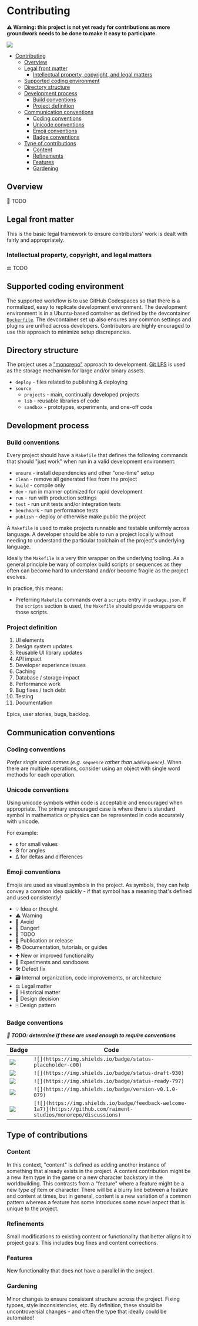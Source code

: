 # Contributing

**⚠️ Warning: this project is not yet ready for contributions as more groundwork needs to be done to make it easy to participate.**

[![](https://img.shields.io/badge/feedback-welcome!-1a1)](https://github.com/raiment-studios/monorepo/discussions)

<!-- TOC -->

-   [Contributing](#contributing)
    -   [Overview](#overview)
    -   [Legal front matter](#legal-front-matter)
        -   [Intellectual property, copyright, and legal matters](#intellectual-property-copyright-and-legal-matters)
    -   [Supported coding environment](#supported-coding-environment)
    -   [Directory structure](#directory-structure)
    -   [Development process](#development-process)
        -   [Build conventions](#build-conventions)
        -   [Project definition](#project-definition)
    -   [Communication conventions](#communication-conventions)
        -   [Coding conventions](#coding-conventions)
        -   [Unicode conventions](#unicode-conventions)
        -   [Emoji conventions](#emoji-conventions)
        -   [Badge conventions](#badge-conventions)
    -   [Type of contributions](#type-of-contributions)
        -   [Content](#content)
        -   [Refinements](#refinements)
        -   [Features](#features)
        -   [Gardening](#gardening)

<!-- /TOC -->

## Overview

🚧 TODO

## Legal front matter

This is the basic legal framework to ensure contributors' work is dealt with fairly and appropriately.

### Intellectual property, copyright, and legal matters

⚖️ TODO

## Supported coding environment

The supported workflow is to use GitHub Codespaces so that there is a normalized, easy to replicate development environment. The development environment is in a Ubuntu-based container as defined by the devcontainer [`Dockerfile`](../../../.devcontainer/Dockerfile). The devcontainer set up also ensures any common settings and plugins are unified across developers. Contributors are highly enouraged to use this approach to minimize setup discrepancies.

## Directory structure

The project uses a ["monorepo"](https://en.wikipedia.org/wiki/Monorepo) approach to development. [Git LFS](https://git-lfs.github.com/) is used as the storage mechanism for large and/or binary assets.

-   `deploy` - files related to publishing & deploying
-   `source`
    -   `projects` - main, continually developed projects
    -   `lib` - reusable libraries of code
    -   `sandbox` - prototypes, experiments, and one-off code

## Development process

### Build conventions

Every project should have a `Makefile` that defines the following commands that should "just work" when run in a valid development environment:

-   `ensure` - install dependencies and other "one-time" setup
-   `clean` - remove all generated files from the project
-   `build` - compile only
-   `dev` - run in manner optimized for rapid development
-   `run` - run with production settings
-   `test` - run unit tests and/or integration tests
-   `benchmark` - run performance tests
-   `publish` - deploy or otherwise make public the project

A `Makefile` is used to make projects runnable and testable uniformly across language. A developer should be able to run a project locally without needing to understand the particular toolchain of the project's underlying language.

Ideally the `Makefile` is a very thin wrapper on the underlying tooling. As a general principle be wary of complex build scripts or sequences as they often can become hard to understand and/or become fragile as the project evolves.

In practice, this means:

-   Preferring `Makefile` commands over a `scripts` entry in `package.json`. If the `scripts` section is used, the `Makefile` should provide wrappers on those scripts.

### Project definition

1. UI elements
2. Design system updates
3. Reusable UI library updates
4. API impact
5. Developer experience issues
6. Caching
7. Database / storage impact
8. Performance work
9. Bug fixes / tech debt
10. Testing
11. Documentation

Epics, user stories, bugs, backlog.

## Communication conventions

### Coding conventions

_Prefer single word names (e.g. `sequence` rather than `addSequence`)_. When there are multiple operations, consider using an object with single word methods for each operation.

### Unicode conventions

Using unicode symbols within code is acceptable and encouraged when appropriate. The primary encouraged case is where there is standard symbol in mathematics or physics can be represented in code accurately with unicode.

For example:

-   ε for small values
-   Θ for angles
-   Δ for deltas and differences

### Emoji conventions

Emojis are used as visual symbols in the project. As symbols, they can help convey a common idea quickly - if that symbol has a meaning that's defined and used consistently!

-   💡 Idea or thought
-   ⚠️ Warning
-   🚫 Avoid
-   🐉 Danger!
-   🚧 TODO
-   📣 Publication or release
-   📚 Documentation, tutorials, or guides
-   ➕ New or improved functionality
-   🧬 Experiments and sandboxes
-   🛠️ Defect fix
-   🗃️ Internal organization, code improvements, or architecture
-   ⚖️ Legal matter
-   🦕 Historical matter
-   📐 Design decision
-   🀄 Design pattern

### Badge conventions

**_🚧 TODO: determine if these are used enough to require conventions_**

| Badge                                                                                                             | Code                                                                                                                |
| ----------------------------------------------------------------------------------------------------------------- | ------------------------------------------------------------------------------------------------------------------- |
| ![](https://img.shields.io/badge/status-placeholder-c00)                                                          | `![](https://img.shields.io/badge/status-placeholder-c00)`                                                          |
| ![](https://img.shields.io/badge/status-draft-930)                                                                | `![](https://img.shields.io/badge/status-draft-930)`                                                                |
| ![](https://img.shields.io/badge/status-ready-797)                                                                | `![](https://img.shields.io/badge/status-ready-797)`                                                                |
| ![](https://img.shields.io/badge/version-v0.1.0-079)                                                              | `![](https://img.shields.io/badge/version-v0.1.0-079)`                                                              |
| [![](https://img.shields.io/badge/feedback-welcome-1a7)](https://github.com/raiment-studios/monorepo/discussions) | `[![](https://img.shields.io/badge/feedback-welcome-1a7)](https://github.com/raiment-studios/monorepo/discussions)` |

## Type of contributions

### Content

In this context, "content" is defined as adding another instance of something that already exists in the project. A content contribution might be a new item type in the game or a new character backstory in the worldbuilding. This contrasts from a "feature" where a feature might be a new _type of_ item or character. There will be a blurry line between a feature and content at times, but in general, content is a new variation of a common pattern whereas a feature has some introduces some novel aspect that is unique to the project.

### Refinements

Small modifications to existing content or functionality that better aligns it to project goals. This includes bug fixes and content corrections.

### Features

New functionality that does not have a parallel in the project.

### Gardening

Minor changes to ensure consistent structure across the project. Fixing typoes, style inconsistencies, etc. By definition, these should be uncontroversial changes - and often the type that ideally could be automated!
